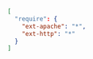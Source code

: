 

```shell script

```

```shell script

```

```shell script

```

```php

```

```json
[
  "require": {
    "ext-apache": "*",
    "ext-http": "*"
  }
]
```